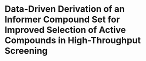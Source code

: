 # Data-Driven Derivation of an Informer Compound Set for Improved Selection of Active Compounds in High-Throughput Screening

